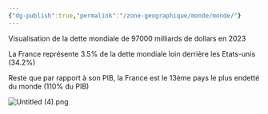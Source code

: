 ```yaml
---
{"dg-publish":true,"permalink":"/zone-geographique/monde/monde/"}
---
```


Visualisation de la dette mondiale de 97000 milliards de dollars en 2023

La France représente 3.5% de la dette mondiale loin derrière les Etats-unis (34.2%)

Reste que par rapport à son PIB, la France est le 13ème pays le plus endetté du monde (110% du PIB)


![Untitled (4).png](/img/user/Sources/Untitled%20(4).png)
